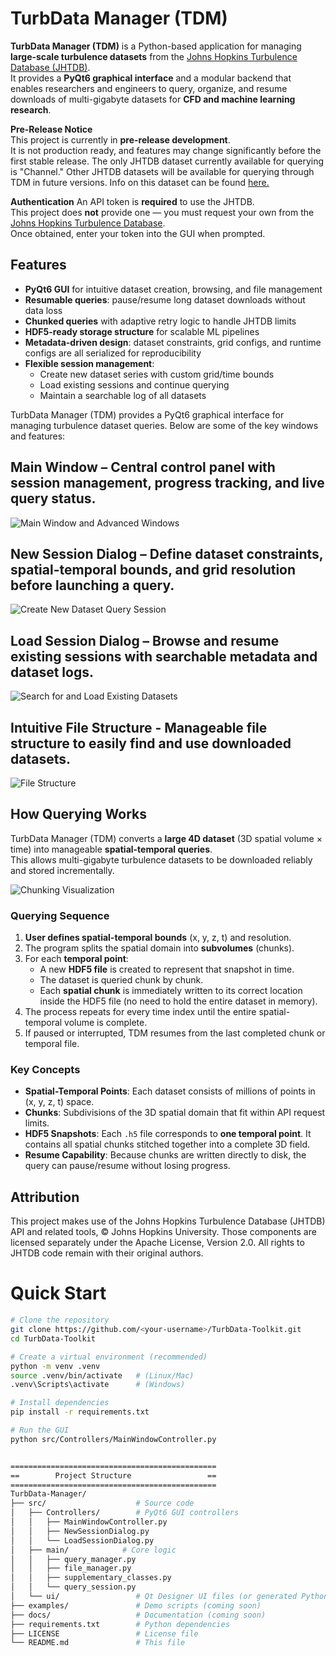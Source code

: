 
# TurbData Manager (TDM)

**TurbData Manager (TDM)** is a Python-based application for managing **large-scale turbulence datasets** from the [Johns Hopkins Turbulence Database (JHTDB)](http://turbulence.pha.jhu.edu/).  
It provides a **PyQt6 graphical interface** and a modular backend that enables researchers and engineers to query, organize, and resume downloads of multi-gigabyte datasets for **CFD and machine learning research**.


**Pre-Release Notice**  
This project is currently in **pre-release development**.  
It is not production ready, and features may change significantly before the first stable release.
The only JHTDB dataset currently available for querying is "Channel." Other JHTDB datasets will be available for querying through TDM in future versions. Info on this dataset can be found [here.](https://turbulence.idies.jhu.edu/datasets/wallBoundedTurbulence/channelFlow)

**Authentication**
An API token is **required** to use the JHTDB.  
This project does **not** provide one — you must request your own from the [Johns Hopkins Turbulence Database](http://turbulence.pha.jhu.edu/).  
Once obtained, enter your token into the GUI when prompted.


## Features

- **PyQt6 GUI** for intuitive dataset creation, browsing, and file management
- **Resumable queries**: pause/resume long dataset downloads without data loss
- **Chunked queries** with adaptive retry logic to handle JHTDB limits
- **HDF5-ready storage structure** for scalable ML pipelines
- **Metadata-driven design**: dataset constraints, grid configs, and runtime configs are all serialized for reproducibility
- **Flexible session management**:
  - Create new dataset series with custom grid/time bounds
  - Load existing sessions and continue querying
  - Maintain a searchable log of all datasets


TurbData Manager (TDM) provides a PyQt6 graphical interface for managing turbulence dataset queries.
Below are some of the key windows and features:

## Main Window – Central control panel with session management, progress tracking, and live query status.
![Main Window and Advanced Windows](images/advanced_panels.png)

## New Session Dialog – Define dataset constraints, spatial-temporal bounds, and grid resolution before launching a query.
![Create New Dataset Query Session](images/create_new_dataset.png)


## Load Session Dialog – Browse and resume existing sessions with searchable metadata and dataset logs.
![Search for and Load Existing Datasets](images/open_session_window.png)


## Intuitive File Structure - Manageable file structure to easily find and use downloaded datasets.
![File Structure](images/snapshot_files.png)

 

## How Querying Works

TurbData Manager (TDM) converts a **large 4D dataset** (3D spatial volume × time) into manageable **spatial-temporal queries**.  
This allows multi-gigabyte turbulence datasets to be downloaded reliably and stored incrementally.  

![Chunking Visualization](images/ChunkingVisualization.JPG)

### Querying Sequence
1. **User defines spatial-temporal bounds** (x, y, z, t) and resolution.  
2. The program splits the spatial domain into **subvolumes** (chunks).  
3. For each **temporal point**:
   - A new **HDF5 file** is created to represent that snapshot in time.  
   - The dataset is queried chunk by chunk.  
   - Each **spatial chunk** is immediately written to its correct location inside the HDF5 file (no need to hold the entire dataset in memory).  
4. The process repeats for every time index until the entire spatial-temporal volume is complete.  
5. If paused or interrupted, TDM resumes from the last completed chunk or temporal file.  

### Key Concepts
- **Spatial-Temporal Points**: Each dataset consists of millions of points in (x, y, z, t) space.  
- **Chunks**: Subdivisions of the 3D spatial domain that fit within API request limits.  
- **HDF5 Snapshots**: Each `.h5` file corresponds to **one temporal point**. It contains all spatial chunks stitched together into a complete 3D field.  
- **Resume Capability**: Because chunks are written directly to disk, the query can pause/resume without losing progress.  



## Attribution
This project makes use of the Johns Hopkins Turbulence Database (JHTDB) 
API and related tools, © Johns Hopkins University. Those components are 
licensed separately under the Apache License, Version 2.0. All rights to 
JHTDB code remain with their original authors.




# Quick Start
```bash
# Clone the repository
git clone https://github.com/<your-username>/TurbData-Toolkit.git
cd TurbData-Toolkit

# Create a virtual environment (recommended)
python -m venv .venv
source .venv/bin/activate   # (Linux/Mac)
.venv\Scripts\activate      # (Windows)

# Install dependencies
pip install -r requirements.txt

# Run the GUI
python src/Controllers/MainWindowController.py


==============================================
==	      Project Structure                 ==
==============================================
TurbData-Manager/
├── src/                    # Source code
│   ├── Controllers/        # PyQt6 GUI controllers
│   │   ├── MainWindowController.py
│   │   ├── NewSessionDialog.py
│   │   └── LoadSessionDialog.py
│   ├── main/            # Core logic
│   │   ├── query_manager.py
│   │   ├── file_manager.py
│   │   ├── supplementary_classes.py
│   │   └── query_session.py
│   └── ui/                 # Qt Designer UI files (or generated Python)
├── examples/               # Demo scripts (coming soon)
├── docs/                   # Documentation (coming soon)
├── requirements.txt        # Python dependencies
├── LICENSE                 # License file
└── README.md               # This file
